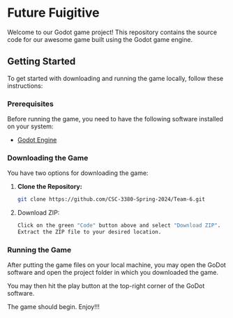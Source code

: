 # Future Fuigitive
Welcome to our Godot game project! This repository contains the source code for our awesome game built using the Godot game engine.

## Getting Started

To get started with downloading and running the game locally, follow these instructions:

### Prerequisites

Before running the game, you need to have the following software installed on your system:

- [Godot Engine](https://godotengine.org/download)

### Downloading the Game

You have two options for downloading the game:

1. **Clone the Repository:**
   ```bash
   git clone https://github.com/CSC-3380-Spring-2024/Team-6.git

2. Download ZIP:
    ```bash
    Click on the green "Code" button above and select "Download ZIP".
    Extract the ZIP file to your desired location.

### Running the Game

After putting the game files on your local machine, you may open the GoDot software and open the project folder in which you downloaded the game.

You may then hit the play button at the top-right corner of the GoDot software.

The game should begin. Enjoy!!!

